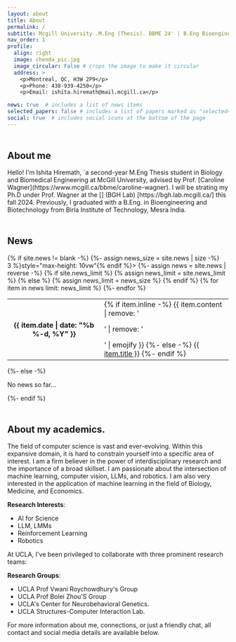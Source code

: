 ```yaml
---
layout: about
title: About
permalink: /
subtitle: Mcgill University .M.Eng (Thesis). BBME 24' | B.Eng Bioengineering and Biotechnology 22'
nav_order: 1
profile:
  align: right
  image: chenda_pic.jpg
  image_circular: False # crops the image to make it circular
  address: >
    <p>Montreal, QC, H3W 2P9</p>
    <p>Phone: 438-939-4250</p>
    <p>Email: ishita.hiremath@mail.mcgill.ca</p>

news: true  # includes a list of news items
selected_papers: false # includes a list of papers marked as "selected={true}"
social: true  # includes social icons at the bottom of the page
---
```

<h2 style="margin-top: 50px;">About me</h2>
Hello! I'm Ishita Hiremath, `a second-year M.Eng Thesis student in Biology and Biomedical Engineering at McGill University, advised by Prof. [Caroline Wagner](https://www.mcgill.ca/bbme/caroline-wagner). I will be strating my Ph.D under Prof. Wagner at the [] (BGH Lab) [https://bgh.lab.mcgill.ca/] this fall 2024. Previously, I graduated with a B.Eng. in Bioengineering and Biotechnology from Birla Institute of Technology, Mesra India.

<!---🔍 **Actively Seeking Opportunities**:
- **Summer Internship** as a Research Scientist, Machine Learning Engineer, or Quant Researcher in the US. 
<!---
I need to re-write this section

If you believe there's a potential fit, please [contact me](mailto:ishita.hiremath@mail.mcgill.ca). I'm eager to explore new challenges and collaborations.-->

<div class="news">
  <h2 style="margin-top: 50px;">News</h2>
  {% if site.news != blank -%} 
  {%- assign news_size = site.news | size -%}
  <div class="table-responsive" {% if site.news_scrollable and news_size > 3 %}style="max-height: 10vw"{% endif %}>
    <table class="table table-sm table-borderless">
    {%- assign news = site.news | reverse -%}
    {% if site.news_limit %}
    {% assign news_limit = site.news_limit %}
    {% else %}
    {% assign news_limit = news_size %}
    {% endif %}
    {% for item in news limit: news_limit %} 
      <tr>
        <th scope="row">{{ item.date | date: "%b %-d, %Y" }}</th>
        <td>
          {% if item.inline -%} 
            {{ item.content | remove: '<p>' | remove: '</p>' | emojify }}
          {%- else -%} 
            <a class="news-title" href="{{ item.url | relative_url }}">{{ item.title }}</a>
          {%- endif %} 
        </td>
      </tr>
    {%- endfor %} 
    </table>
  </div>
{%- else -%} 
  <p>No news so far...</p>
{%- endif %} 
</div>

<h2 style="margin-top: 50px;">About my academics.</h2>

The field of computer science is vast and ever-evolving. Within this expansive domain, it is hard to constrain yourself into a specific area of interest. I am a firm believer in the power of interdisciplinary research and the importance of a broad skillset. I am passionate about the intersection of machine learning, computer vision, LLMs, and robotics. I am also very interested in the application of machine learning in the field of Biology, Medicine, and Economics.

**Research Interests**:
- AI for Science
- LLM, LMMs
- Reinforcement Learning
- Robotics


At UCLA, I've been privileged to collaborate with three prominent research teams:

**Research Groups**:
- UCLA Prof Vwani Roychowdhury's Group
- UCLA Prof Bolei Zhou'S Group
- UCLA's Center for Neurobehavioral Genetics.
- UCLA Structures-Computer Interaction Lab.


For more information about me, connections, or just a friendly chat, all contact and social media details are available below.





